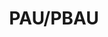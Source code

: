 ---
title: "PAU/PBAU"  # Add a page title.
summary: "Recursos per PAU/PBAU."  # Add a page description.
type: "widget_page"  # Page type is a Widget Page
url: "recursos-fisica-quimica/pau-pbau"
---